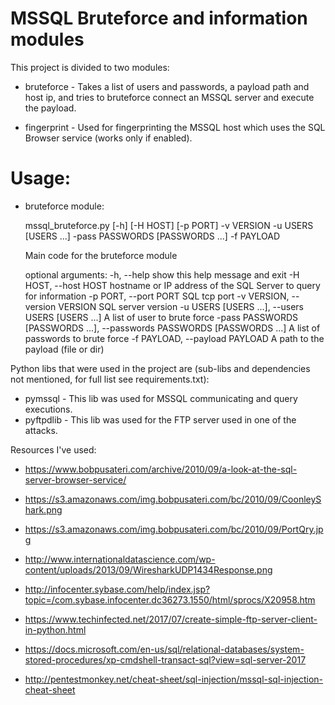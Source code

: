 # MSSQL Bruteforce and information modules

This project is divided to two modules:
* bruteforce - Takes a list of users and passwords, a payload path and host ip, and tries to bruteforce connect an MSSQL server and execute the payload.

* fingerprint - Used for fingerprinting the MSSQL host which uses the SQL Browser service (works only if enabled).

# Usage:

* bruteforce module:

  mssql_bruteforce.py [-h] [-H HOST] [-p PORT] -v VERSION -u USERS
                             [USERS ...] -pass PASSWORDS [PASSWORDS ...] -f
                             PAYLOAD

  Main code for the bruteforce module

  optional arguments:
    -h, --help            show this help message and exit
    -H HOST, --host HOST  hostname or IP address of the SQL Server to query for
                          information
    -p PORT, --port PORT  SQL tcp port
    -v VERSION, --version VERSION  SQL server version
    -u USERS [USERS ...], --users USERS [USERS ...]
                          A list of user to brute force
    -pass PASSWORDS [PASSWORDS ...], --passwords PASSWORDS [PASSWORDS ...]
                          A list of passwords to brute force
    -f PAYLOAD, --payload PAYLOAD
                          A path to the payload (file or dir)
                        



Python libs that were used in the project are (sub-libs and dependencies not mentioned, for full list see requirements.txt):
* pymssql - This lib was used for MSSQL communicating and query executions.
* pyftpdlib - This lib was used for the FTP server used in one of the attacks.

Resources I've used:


* https://www.bobpusateri.com/archive/2010/09/a-look-at-the-sql-server-browser-service/

* https://s3.amazonaws.com/img.bobpusateri.com/bc/2010/09/CoonleyShark.png

* https://s3.amazonaws.com/img.bobpusateri.com/bc/2010/09/PortQry.jpg

* http://www.internationaldatascience.com/wp-content/uploads/2013/09/WiresharkUDP1434Response.png

* http://infocenter.sybase.com/help/index.jsp?topic=/com.sybase.infocenter.dc36273.1550/html/sprocs/X20958.htm

* https://www.techinfected.net/2017/07/create-simple-ftp-server-client-in-python.html

* https://docs.microsoft.com/en-us/sql/relational-databases/system-stored-procedures/xp-cmdshell-transact-sql?view=sql-server-2017

* http://pentestmonkey.net/cheat-sheet/sql-injection/mssql-sql-injection-cheat-sheet

